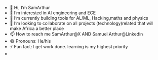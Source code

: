 - 👋 Hi, I’m SamArthur
- 👀 I’m interested in AI engineering and ECE
- 🌱 I’m currently building tools for AL/ML, Hacking,maths and physics 
- 💞️ I’m looking to collaborate on all projects (technology)related that will make Africa a better place
- 📫 How to reach me SamArthur@X AND Samuel Arthur@Linkedin
- 😄 Pronouns: He/his
- ⚡ Fun fact: I get work done. learning is my highest priority
- 

<!---
KwesiOnomah/KwesiOnomah is a ✨ special ✨ repository because its `README.md` (this file) appears on your GitHub profile.
You can click the Preview link to take a look at your changes.
--->
